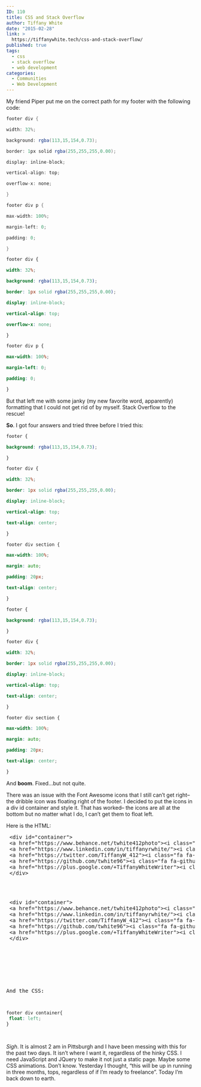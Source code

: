 ```yaml
---
ID: 110
title: CSS and Stack Overflow
author: Tiffany White
date: "2015-02-28"
link: >
  https://tiffanywhite.tech/css-and-stack-overflow/
published: true
tags:
  - css
  - stack overflow
  - web development
categories:
  - Communities
  - Web Development
---
```


My friend Piper put me on the correct path for my footer with the following code:



```cs
footer div {

width: 32%;

background: rgba(113,15,154,0.73);

border: 1px solid rgba(255,255,255,0.00);

display: inline-block;

vertical-align: top;

overflow-x: none;

}

footer div p {

max-width: 100%;

margin-left: 0;

padding: 0;

}
```



```css
footer div {

width: 32%;

background: rgba(113,15,154,0.73);

border: 1px solid rgba(255,255,255,0.00);

display: inline-block;

vertical-align: top;

overflow-x: none;

}

footer div p {

max-width: 100%;

margin-left: 0;

padding: 0;

}
```

But that left me with some janky (my new favorite word, apparently) formatting that I could not get rid of by myself. Stack Overflow to the rescue!

<strong>So</strong>. I got four answers and tried three before I tried this:



```css
footer {

background: rgba(113,15,154,0.73);

}

footer div {

width: 32%;

border: 1px solid rgba(255,255,255,0.00);

display: inline-block;

vertical-align: top;

text-align: center;

}

footer div section {

max-width: 100%;

margin: auto;

padding: 20px;

text-align: center;

}
```



```css
footer {

background: rgba(113,15,154,0.73);

}

footer div {

width: 32%;

border: 1px solid rgba(255,255,255,0.00);

display: inline-block;

vertical-align: top;

text-align: center;

}

footer div section {

max-width: 100%;

margin: auto;

padding: 20px;

text-align: center;

}
```

And <strong>boom</strong>. Fixed…but not quite.

There was an issue with the Font Awesome icons that I still can’t get right– the dribble icon was floating right of the footer. I decided to put the icons in a div id container and style it. That has worked– the icons are all at the bottom but no matter what I do, I can’t get them to float left.

Here is the HTML:



<pre class="lang:html decode:1 " >
 &lt;div id=&quot;container&quot;&gt;
 &lt;a href=&quot;https://www.behance.net/twhite412photo&quot;&gt;&lt;i class=&quot;fa fa-behance-square fa-2x&quot;&gt;&lt;/i&gt;&lt;/a&gt;
 &lt;a href=&quot;https://www.linkedin.com/in/tiffanyrwhite/&quot;&gt;&lt;i class=&quot;fa fa-linkedin-square fa-2x&quot;&gt;&lt;/i&gt;&lt;/a&gt;
 &lt;a href=&quot;https://twitter.com/TiffanyW_412&quot;&gt;&lt;i class=&quot;fa fa-twitter-square fa-2x&quot;&gt;&lt;/i&gt;&lt;/a&gt;
 &lt;a href=&quot;https://github.com/twhite96&quot;&gt;&lt;i class=&quot;fa fa-github fa-2x&quot;&gt;&lt;/i&gt;&lt;/a&gt;
 &lt;a href=&quot;https://plus.google.com/+TiffanyWhiteWriter&quot;&gt;&lt;i class=&quot;fa fa-google-plus-square fa-2x&quot;&gt;&lt;/i&gt;&lt;/a&gt;
 &lt;/div&gt;



<pre class="lang:html decode:1 " >
 &lt;div id=&quot;container&quot;&gt;
 &lt;a href=&quot;https://www.behance.net/twhite412photo&quot;&gt;&lt;i class=&quot;fa fa-behance-square fa-2x&quot;&gt;&lt;/i&gt;&lt;/a&gt;
 &lt;a href=&quot;https://www.linkedin.com/in/tiffanyrwhite/&quot;&gt;&lt;i class=&quot;fa fa-linkedin-square fa-2x&quot;&gt;&lt;/i&gt;&lt;/a&gt;
 &lt;a href=&quot;https://twitter.com/TiffanyW_412&quot;&gt;&lt;i class=&quot;fa fa-twitter-square fa-2x&quot;&gt;&lt;/i&gt;&lt;/a&gt;
 &lt;a href=&quot;https://github.com/twhite96&quot;&gt;&lt;i class=&quot;fa fa-github fa-2x&quot;&gt;&lt;/i&gt;&lt;/a&gt;
 &lt;a href=&quot;https://plus.google.com/+TiffanyWhiteWriter&quot;&gt;&lt;i class=&quot;fa fa-google-plus-square fa-2x&quot;&gt;&lt;/i&gt;&lt;/a&gt;
 &lt;/div&gt;




</pre>

And the CSS:



```css
footer div container{
 float: left;
}
```




</pre>

<em>Sigh</em>. It is almost 2 am in Pittsburgh and I have been messing with this for the past two days. It isn’t where I want it, regardless of the hinky CSS. I need JavaScript and JQuery to make it not just a static page. Maybe some CSS animations. Don’t know. Yesterday I thought, “this will be up in running in three months, tops, regardless of if I’m ready to freelance”. Today I’m back down to earth.